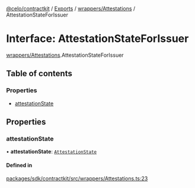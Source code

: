 [@celo/contractkit](../README.md) / [Exports](../modules.md) / [wrappers/Attestations](../modules/wrappers_Attestations.md) / AttestationStateForIssuer

# Interface: AttestationStateForIssuer

[wrappers/Attestations](../modules/wrappers_Attestations.md).AttestationStateForIssuer

## Table of contents

### Properties

- [attestationState](wrappers_Attestations.AttestationStateForIssuer.md#attestationstate)

## Properties

### attestationState

• **attestationState**: [`AttestationState`](../enums/wrappers_Attestations.AttestationState.md)

#### Defined in

[packages/sdk/contractkit/src/wrappers/Attestations.ts:23](https://github.com/celo-org/developer-tooling/blob/master/packages/sdk/contractkit/src/wrappers/Attestations.ts#L23)
